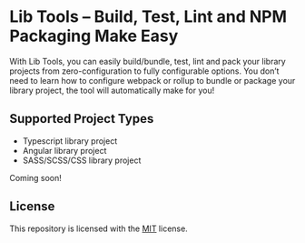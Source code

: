 # Lib Tools – Build, Test, Lint and NPM Packaging Make Easy

With Lib Tools, you can easily build/bundle, test, lint and pack your library projects from zero-configuration to fully configurable options. You don’t need to learn how to configure webpack or rollup to bundle or package your library project, the tool will automatically make for you!

## Supported Project Types

* Typescript library project
* Angular library project
* SASS/SCSS/CSS library project

Coming soon!

## License

This repository is licensed with the [MIT](https://github.com/DagonMetric/lib-tools/blob/master/LICENSE) license.
